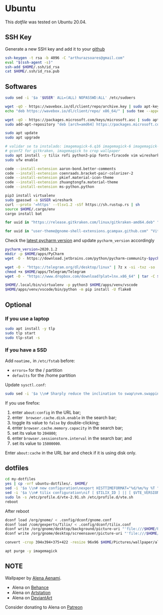 <!-- TODO

https://github.com/thiggy01/ubuntu-20.04-change-gdm-background
https://github.com/PRATAP-KUMAR/focalgdm3/tree/master
https://askubuntu.com/questions/1230714/lock-screen-wallpaper-option-on-ubuntu-20-04-lts-is-not-available -->

# Ubuntu

This *dotfile* was tested on Ubuntu 20.04.

## SSH Key

Generate a new SSH key and add it to your [github](https://github.com/settings/ssh/new)

```bash
ssh-keygen -t rsa -b 4096 -C "arthurazsoares@gmail.com"
eval "$(ssh-agent -s)"
ssh-add $HOME/.ssh/id_rsa
cat $HOME/.ssh/id_rsa.pub
```

## Softwares

```bash
sudo sed -i '$a '$USER' ALL=(ALL) NOPASSWD:ALL' /etc/sudoers

wget -qO - https://wavebox.io/dl/client/repo/archive.key | sudo apt-key add -
echo "deb https://wavebox.io/dl/client/repo/ x86_64/" | sudo tee --append /etc/apt/sources.list.d/wavebox.list

wget -qO - https://packages.microsoft.com/keys/microsoft.asc | sudo apt-key add -
sudo add-apt-repository "deb [arch=amd64] https://packages.microsoft.com/repos/vscode stable main"  # check if necessary

sudo apt update
sudo apt upgrade

# validar se ta instalado: imagemagick-6.q16 imagemagick-6 imagemagick-6-common
# gconf2 for gitkraken, imagemagick to crop wallpaper
sudo apt install -y tilix rofi python3-pip fonts-firacode vim wireshark git p7zip-full vlc nemo curl code gconf2 tree ipython3 imagemagick gufw ttf-mscorefonts-installer wavebox
sudo ufw enable

code --install-extension aaron-bond.better-comments
code --install-extension coenraads.bracket-pair-colorizer-2
code --install-extension pkief.material-icon-theme
code --install-extension zhuangtongfa.material-theme
code --install-extension ms-python.python

pip3 install virtualenv
sudo gpasswd -a $USER wireshark
curl --proto '=https' --tlsv1.2 -sSf https://sh.rustup.rs | sh
source $HOME/.cargo/env
cargo install bat

for uuid in "https://release.gitkraken.com/linux/gitkraken-amd64.deb" "https://updates.insomnia.rest/downloads/ubuntu/latest?app=com.insomnia.app" "https://dl.google.com/linux/direct/google-chrome-stable_current_amd64.deb"; do sudo dpkg -i tmp.deb; rm tmp.deb; done

for uuid in "user-theme@gnome-shell-extensions.gcampax.github.com" "Vitals@CoreCoding.com"; do shellversion=$(gnome-shell --version | cut -d' ' -f3); wget -O tmp.zip "https://extensions.gnome.org/download-extension/$uuid.shell-extension.zip?shell_version=$shellversion"; 7z x tmp.zip -o"$HOME/.local/share/gnome-shell/extensions/$uuid"; rm tmp.zip; done
```

Check the [latest pycharm version](https://www.jetbrains.com/pycharm/download/#section=linux) and update `pycharm_version` accordingly

```bash
pycharm_version=2020.1.2
mkdir -p $HOME/apps/PyCharm
wget -O - https://download.jetbrains.com/python/pycharm-community-$pycharm_version.tar.gz | tar -C $HOME/apps/PyCharm/ --strip-components 1 -xzf -

wget -O - "https://telegram.org/dl/desktop/linux" | 7z x -si -txz -so | 7z x -si -ttar -o$HOME/apps
chmod +x $HOME/apps/Telegram/Telegram
wget -O - "https://www.dropbox.com/download?plat=lnx.x86_64" | tar -C $HOME/apps/ -xzf -

$HOME/.local/bin/virtualenv -p python3 $HOME/apps/venv/vscode
$HOME/apps/venv/vscode/bin/python -m pip install -U flake8

```

## Optional

### If you use a laptop

```bash
sudo apt install -y tlp
sudo tlp start
sudo tlp-stat -s
```

### If you have a SSD

Add `noatime,` in `/etc/fstab` before:

- `errors=` for the / partition
- `defaults` for the /home partition

Update `sysctl.conf`:

```bash
sudo sed -i '$a \\n# Sharply reduce the inclination to swap\nvm.swappiness=5' /etc/sysctl.conf
```

If you use firefox:

1. enter `about:config` in the URL bar;
2. enter ` browser.cache.disk.enable` in the search bar;
3. toggle its value to `false` by double-clicking;
4. enter `browser.cache.memory.capacity` in the search bar;
5. set its value to `204800`;
6. enter `browser.sessionstore.interval` in the search bar; and
7. set its value to `15000000`.

Enter `about:cache` in the URL bar and check if it is using disk only.

## dotfiles

```bash
cd my-dotfiles
yes | cp -vrf ubuntu-dotfiles/. $HOME/
sed -i '$a \\n# new configuration\nexport HISTTIMEFORMAT="%d/%m/%y %T "' $HOME/.profile
sed -i '$a \\n# tilix configuration\nif [ $TILIX_ID ] || [ $VTE_VERSION ]; then\n  source /etc/profile.d/vte.sh\nfi' $HOME/.bashrc
sudo ln -s /etc/profile.d/vte-2.91.sh /etc/profile.d/vte.sh
reboot
```

After reboot

```bash
dconf load /org/gnome/ < .config/dconf/gnome.conf
dconf load /com/gexperts/Tilix/ < .config/dconf/tilix.conf
dconf write /org/gnome/desktop/background/picture-uri "'file:///$HOME/Pictures/wallpaper/alena-aenami-stay-1k.jpg'"
dconf write /org/gnome/desktop/screensaver/picture-uri "'file:///$HOME/Pictures/wallpaper/alena-aenami-coldredlight.jpg'"

convert -crop 394x394+375+422 -resize 96x96 $HOME/Pictures/wallpaper/alena-aenami-rooflinesgirl-1k-2.jpg $HOME/.face

apt purge -y imagemagick
```

## NOTE

Wallpaper by [Alena Aenami](https://gumroad.com/aenamiart).

- Alena on [Behance](https://www.behance.net/aenami)
- Alena on [Artstation](https://aenamiart.artstation.com/)
- Alena on [DeviantArt](https://www.deviantart.com/aenami)

Consider donating to Alena on [Patreon](https://www.patreon.com/aenamiart)
